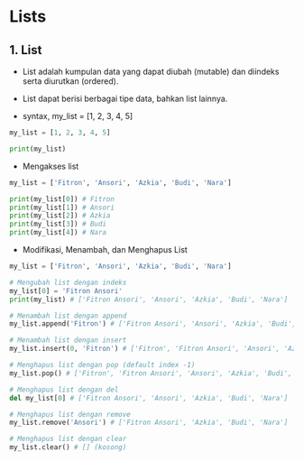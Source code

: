 # Lists

## 1. List

- List adalah kumpulan data yang dapat diubah (mutable) dan diindeks serta diurutkan (ordered).

- List dapat berisi berbagai tipe data, bahkan list lainnya.

- syntax, my_list = [1, 2, 3, 4, 5]

```python
my_list = [1, 2, 3, 4, 5]

print(my_list)
```

- Mengakses list

```python
my_list = ['Fitron', 'Ansori', 'Azkia', 'Budi', 'Nara']

print(my_list[0]) # Fitron
print(my_list[1]) # Ansori
print(my_list[2]) # Azkia
print(my_list[3]) # Budi
print(my_list[4]) # Nara
```

- Modifikasi, Menambah, dan Menghapus List

```python
my_list = ['Fitron', 'Ansori', 'Azkia', 'Budi', 'Nara']

# Mengubah list dengan indeks
my_list[0] = 'Fitron Ansori'
print(my_list) # ['Fitron Ansori', 'Ansori', 'Azkia', 'Budi', 'Nara']

# Menambah list dengan append
my_list.append('Fitron') # ['Fitron Ansori', 'Ansori', 'Azkia', 'Budi', 'Nara', 'Fitron']

# Menambah list dengan insert
my_list.insert(0, 'Fitron') # ['Fitron', 'Fitron Ansori', 'Ansori', 'Azkia', 'Budi', 'Nara', 'Fitron']

# Menghapus list dengan pop (default index -1)
my_list.pop() # ['Fitron', 'Fitron Ansori', 'Ansori', 'Azkia', 'Budi', 'Nara']

# Menghapus list dengan del
del my_list[0] # ['Fitron Ansori', 'Ansori', 'Azkia', 'Budi', 'Nara']

# Menghapus list dengan remove
my_list.remove('Ansori') # ['Fitron Ansori', 'Azkia', 'Budi', 'Nara']

# Menghapus list dengan clear
my_list.clear() # [] (kosong)
```
